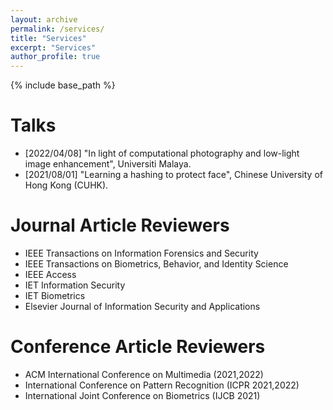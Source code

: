 ```yaml
---
layout: archive
permalink: /services/
title: "Services"
excerpt: "Services"
author_profile: true
---
```


{% include base_path %}


Talks
======
* [2022/04/08] "In light of computational photography and low-light image enhancement", Universiti Malaya.
* [2021/08/01] "Learning a hashing to protect face", Chinese University of Hong Kong (CUHK). 


Journal Article Reviewers
======
* IEEE Transactions on Information Forensics and Security
* IEEE Transactions on Biometrics, Behavior, and Identity Science
* IEEE Access
* IET Information Security
* IET Biometrics
* Elsevier Journal of Information Security and Applications


Conference Article Reviewers
======
* ACM International Conference on Multimedia (2021,2022)
* International Conference on Pattern Recognition (ICPR 2021,2022)
* International Joint Conference on Biometrics (IJCB 2021)

